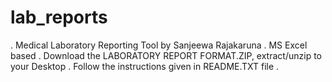 # lab_reports
.
Medical Laboratory Reporting Tool by Sanjeewa Rajakaruna
.
MS Excel based
.
Download the LABORATORY REPORT FORMAT.ZIP, extract/unzip to your Desktop
.
Follow the instructions given in README.TXT file
.

